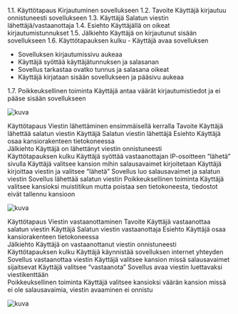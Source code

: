 1.1. Käyttötapaus	Kirjautuminen sovellukseen
1.2. Tavoite		Käyttäjä kirjautuu onnistuneesti sovellukseen
1.3. Käyttäjä		Salatun viestin lähettäjä/vastaanottaja
1.4. Esiehto		Käyttäjällä on oikeat kirjautumistunnukset
1.5. Jälkiehto		Käyttäjä on kirjautunut sisään sovellukseen
1.6. Käyttötapauksen kulku		- Käyttäjä avaa sovelluksen
- Sovelluksen kirjautumissivu aukeaa
- Käyttäjä syöttää käyttäjätunnuksen ja salasanan
- Sovellus tarkastaa ovatko tunnus ja salasana oikeat
- Käyttäjä kirjataan sisään sovellukseen ja pääsivu aukeaa

1.7. Poikkeuksellinen toiminta		Käyttäjä antaa väärät kirjautumistiedot ja ei pääse sisään
sovellukseen 	

![kuva](https://github.com/SimpeLe/Viestittely-kansio/assets/135036998/13a832c7-b98e-4301-896b-151e0b1f2085)



Käyttötapaus 				Viestin lähettäminen ensimmäisellä kerralla
Tavoite					Käyttäjä lähettää salatun viestin
Käyttäjä				Salatun viestin lähettäjä
Esiehto					Käyttäjä osaa kansiorakenteen tietokoneessa		
Jälkiehto				Käyttäjä on lähettänyt viestin onnistuneesti	
Käyttötapauksen kulku			Käyttäjä syöttää vastaanottajan IP-osoitteen “lähetä” sivulla
Käyttäjä valitsee kansion mihin salausavaimet kirjoitetaan
Käyttäjä kirjoittaa viestin ja valitsee “lähetä”
Sovellus luo salausavaimet ja salatun viestin
Sovellus lähettää salatun viestin 
Poikkeuksellinen toiminta		Käyttäjä valitsee kansioksi muistitikun mutta poistaa sen
tietokoneesta, tiedostot eivät tallennu kansioon

![kuva](https://github.com/SimpeLe/Viestittely-kansio/assets/135036998/f4c31971-26cc-40da-8a46-4c39663d65d5)



Käyttötapaus 				Viestin vastaanottaminen
Tavoite					Käyttäjä vastaanottaa salatun viestin
Käyttäjä				Salatun viestin vastaanottaja
Esiehto					Käyttäjä osaa kansiorakenteen tietokoneessa		
Jälkiehto				Käyttäjä on vastaanottanut viestin onnistuneesti	
Käyttötapauksen kulku			Käyttäjä käynnistää sovelluksen internet yhteyden
Sovellus vastaanottaa viestin
Käyttäjä valitsee kansion missä salausavaimet sijaitsevat
Käyttäjä valitsee “vastaanota”
Sovellus avaa viestin luettavaksi viestikenttään					
Poikkeuksellinen toiminta		Käyttäjä valitsee kansioksi väärän kansion missä ei ole
salausavaimia, viestin avaaminen ei onnistu

![kuva](https://github.com/SimpeLe/Viestittely-kansio/assets/135036998/8d0d2980-94da-43dd-8666-4e946b8b1152)




